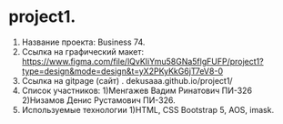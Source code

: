 # project1.
1) Название проекта: Business 74.
2) Ссылка на графический макет: https://www.figma.com/file/lQvKIiYmu58GNa5flgFUFP/project1?type=design&mode=design&t=yX2PKyKkG6jT7eV8-0
3) Ссылка на gitpage (сайт) . dekusaaa.github.io/project1/
4) Список участников: 1)Менгажев Вадим Ринатович ПИ-326 2)Низамов Денис Рустамович ПИ-326.
5) Используемые технологии 1)HTML, CSS Bootstrap 5, AOS,  imask.
